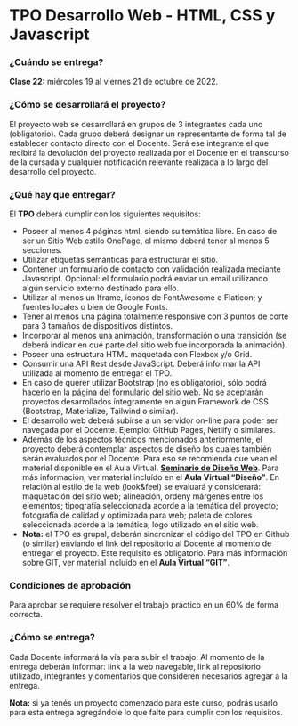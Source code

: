 # TPO Desarrollo Web - HTML, CSS y Javascript

### ¿Cuándo se entrega?
**Clase 22:** miércoles 19 al viernes 21 de octubre de 2022.

### ¿Cómo se desarrollará el proyecto?
El proyecto web se desarrollará en grupos de 3 integrantes cada uno (obligatorio). Cada grupo deberá designar un representante de forma tal de establecer contacto directo con el Docente. Será ese integrante el que recibirá la devolución del proyecto realizada por el Docente en el transcurso de la cursada y cualquier notificación relevante realizada a lo largo del desarrollo del proyecto.

### ¿Qué hay que entregar?
El **TPO** deberá cumplir con los siguientes requisitos:
* Poseer al menos 4 páginas html, siendo su temática libre. En caso de ser un Sitio Web estilo OnePage, el mismo deberá tener al menos 5 secciones.
* Utilizar etiquetas semánticas para estructurar el sitio.
* Contener un formulario de contacto con validación realizada mediante Javascript. Opcional: el formulario podrá enviar un email utilizando algún servicio externo destinado para ello.
* Utilizar al menos un Iframe, íconos de FontAwesome o Flaticon; y fuentes locales o bien de Google Fonts.
* Tener al menos una página totalmente responsive con 3 puntos de corte para 3 tamaños de dispositivos distintos.
* Incorporar al menos una animación, transformación o una transición (se deberá indicar en qué parte del sitio web fue incorporada la animación).
* Poseer una estructura HTML maquetada con Flexbox y/o Grid.
* Consumir una API Rest desde JavaScript. Deberá informar la API utilizada al momento de entregar el TPO.
* En caso de querer utilizar Bootstrap (no es obligatorio), sólo podrá hacerlo en la página del formulario del sitio web. No se aceptarán proyectos desarrollados íntegramente en algún Framework de CSS (Bootstrap, Materialize, Tailwind o
similar).
* El desarrollo web deberá subirse a un servidor on-line para poder ser navegada por el Docente. Ejemplo: GitHub Pages, Netlify o similares.
* Además de los aspectos técnicos mencionados anteriormente, el proyecto deberá contemplar aspectos de diseño los cuales también serán evaluados por el Docente. Para eso se recomienda que vean el material disponible en el Aula Virtual. [**Seminario de Diseño Web**](https://youtu.be/fVkGt2tYIj0). Para más información, ver material incluído en el **Aula Virtual “Diseño”**. En relación al estilo de la web (look&feel) se evaluará y considerará: maquetación del sitio web; alineación, ordeny márgenes entre los elementos; tipografía seleccionada acorde a la temática del proyecto; fotografía de calidad y optimizada para web; paleta de colores seleccionada acorde a la temática; logo utilizado en el sitio web.
* **Nota:** el TPO es grupal, deberán sincronizar el código del TPO en Github (o similar) enviando el link del repositorio al Docente al momento de entregar el proyecto. Este requisito es obligatorio. Para más información sobre GIT, ver material incluído en el **Aula Virtual “GIT”**. 

### Condiciones de aprobación
Para aprobar se requiere resolver el trabajo práctico en un 60% de forma correcta.

### ¿Cómo se entrega?
Cada Docente informará la vía para subir el trabajo. Al momento de la entrega deberán informar: link a la web navegable, link al repositorio utilizado, integrantes y comentarios que consideren necesarios agregar a la entrega.

**Nota:** si ya tenés un proyecto comenzado para este curso, podrás usarlo para esta entrega
agregándole lo que falte para cumplir con los requisitos.
